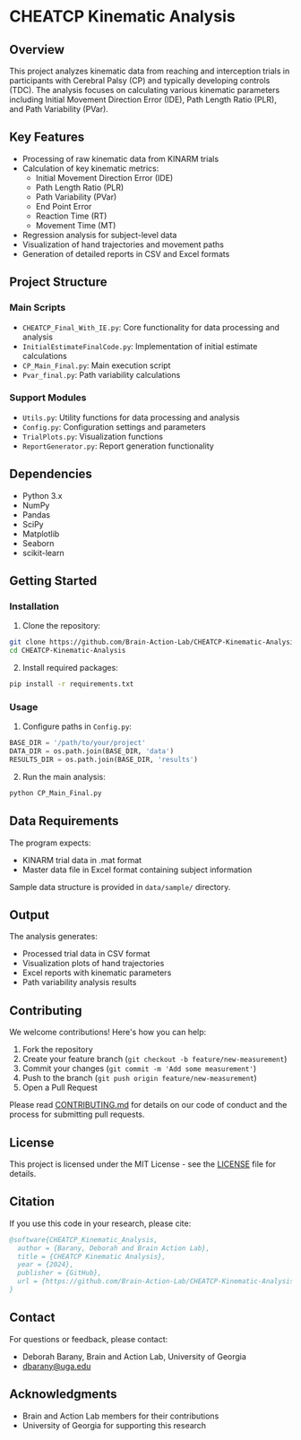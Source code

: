 # CHEATCP Kinematic Analysis

## Overview

This project analyzes kinematic data from reaching and interception trials in participants with Cerebral Palsy (CP) and typically developing controls (TDC). The analysis focuses on calculating various kinematic parameters including Initial Movement Direction Error (IDE), Path Length Ratio (PLR), and Path Variability (PVar).

## Key Features

- Processing of raw kinematic data from KINARM trials
- Calculation of key kinematic metrics:
  - Initial Movement Direction Error (IDE)
  - Path Length Ratio (PLR)
  - Path Variability (PVar)
  - End Point Error
  - Reaction Time (RT)
  - Movement Time (MT)
- Regression analysis for subject-level data
- Visualization of hand trajectories and movement paths
- Generation of detailed reports in CSV and Excel formats

## Project Structure

### Main Scripts
- `CHEATCP_Final_With_IE.py`: Core functionality for data processing and analysis
- `InitialEstimateFinalCode.py`: Implementation of initial estimate calculations
- `CP_Main_Final.py`: Main execution script
- `Pvar_final.py`: Path variability calculations

### Support Modules
- `Utils.py`: Utility functions for data processing and analysis
- `Config.py`: Configuration settings and parameters
- `TrialPlots.py`: Visualization functions
- `ReportGenerator.py`: Report generation functionality

## Dependencies

- Python 3.x
- NumPy
- Pandas
- SciPy
- Matplotlib
- Seaborn
- scikit-learn

## Getting Started

### Installation

1. Clone the repository:
```bash
git clone https://github.com/Brain-Action-Lab/CHEATCP-Kinematic-Analysis.git
cd CHEATCP-Kinematic-Analysis
```

2. Install required packages:
```bash
pip install -r requirements.txt
```

### Usage

1. Configure paths in `Config.py`:
```python
BASE_DIR = '/path/to/your/project'
DATA_DIR = os.path.join(BASE_DIR, 'data')
RESULTS_DIR = os.path.join(BASE_DIR, 'results')
```

2. Run the main analysis:
```bash
python CP_Main_Final.py
```

## Data Requirements

The program expects:
- KINARM trial data in .mat format
- Master data file in Excel format containing subject information

Sample data structure is provided in `data/sample/` directory.

## Output

The analysis generates:
- Processed trial data in CSV format
- Visualization plots of hand trajectories
- Excel reports with kinematic parameters
- Path variability analysis results

## Contributing

We welcome contributions! Here's how you can help:

1. Fork the repository
2. Create your feature branch (`git checkout -b feature/new-measurement`)
3. Commit your changes (`git commit -m 'Add some measurement'`)
4. Push to the branch (`git push origin feature/new-measurement`)
5. Open a Pull Request

Please read [CONTRIBUTING.md](CONTRIBUTING.md) for details on our code of conduct and the process for submitting pull requests.

## License

This project is licensed under the MIT License - see the [LICENSE](LICENSE) file for details.

## Citation

If you use this code in your research, please cite:

```bibtex
@software{CHEATCP_Kinematic_Analysis,
  author = {Barany, Deborah and Brain Action Lab},
  title = {CHEATCP Kinematic Analysis},
  year = {2024},
  publisher = {GitHub},
  url = {https://github.com/Brain-Action-Lab/CHEATCP-Kinematic-Analysis}
}
```

## Contact

For questions or feedback, please contact:
- Deborah Barany, Brain and Action Lab, University of Georgia
- dbarany@uga.edu

## Acknowledgments

- Brain and Action Lab members for their contributions
- University of Georgia for supporting this research

